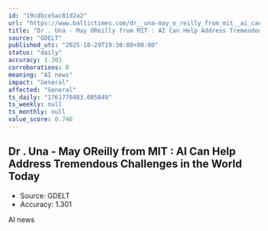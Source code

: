 ```yaml
---
id: "19cdbce5ac81d2a2"
url: "https://www.baltictimes.com/dr__una-may_o_reilly_from_mit__ai_can_help_address_tremendous_challenges_in_the_world_today/"
title: "Dr . Una - May OReilly from MIT : AI Can Help Address Tremendous Challenges in the World Today"
source: "GDELT"
published_utc: "2025-10-29T19:30:00+00:00"
status: "daily"
accuracy: 1.301
corroborations: 0
meaning: "AI news"
impact: "General"
affected: "General"
ts_daily: "1761770483.085849"
ts_weekly: null
ts_monthly: null
value_score: 0.746
---
```

## Dr . Una - May OReilly from MIT : AI Can Help Address Tremendous Challenges in the World Today

- Source: GDELT
- Accuracy: 1.301

AI news
